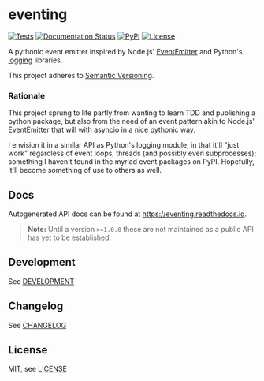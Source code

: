 # eventing
[![Tests][test-badge]][test-uri]
[![Documentation Status][rtd-badge]][rtd-uri]
[![PyPI][pypi-badge]][pypi-uri]
[![License][license-badge]][license-uri]

[test-badge]: https://github.com/tim-timman/eventing/actions/workflows/tests.yaml/badge.svg?branch=master&event=push
[test-uri]: https://github.com/tim-timman/eventing/actions/workflows/tests.yaml
[rtd-badge]: https://readthedocs.org/projects/eventing/badge/?version=latest
[rtd-uri]: https://eventing.readthedocs.io/en/latest/?badge=latest
[pypi-badge]: https://img.shields.io/pypi/v/eventing
[pypi-uri]: https://pypi.org/project/eventing/
[license-badge]: https://img.shields.io/pypi/l/eventing
[license-uri]: https://github.com/tim-timman/eventing/blob/master/LICENSE

A pythonic event emitter inspired by Node.js' [EventEmitter][njs-ee]
and Python's [logging][pylogging] libraries.

[njs-ee]: https://nodejs.org/api/events.html#class-eventemitter
[pylogging]: https://docs.python.org/3/library/logging.html

This project adheres to [Semantic Versioning][semver].

[semver]: https://semver.org/spec/v2.0.0.html

### Rationale
This project sprung to life partly from wanting to learn TDD and publishing a
python package, but also from the need of an event pattern akin to Node.js'
EventEmitter that will with asyncio in a nice pythonic way.

I envision it in a similar API as Python's logging module, in that it'll
"just work" regardless of event loops, threads (and possibly even subprocesses);
something I haven't found in the myriad event packages on PyPI. Hopefully, it'll
become something of use to others as well.

## Docs
Autogenerated API docs can be found at <https://eventing.readthedocs.io>.

> **Note:** Until a version `>=1.0.0` these are not maintained as a public API
> has yet to be established.

## Development

See [DEVELOPMENT][dev-doc]

[dev-doc]: https://github.com/tim-timman/eventing/blob/master/DEVELOPMENT.md

## Changelog

See [CHANGELOG][changelog]

[changelog]: https://github.com/tim-timman/eventing/blob/master/CHANGELOG.md

## License

MIT, see [LICENSE][license]

[license]: https://github.com/tim-timman/eventing/blob/master/LICENSE
